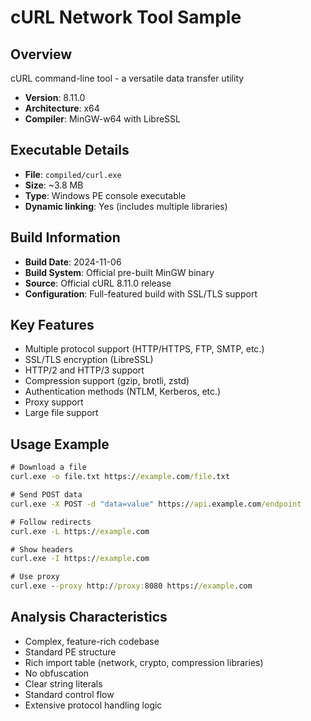 # cURL Network Tool Sample

## Overview
cURL command-line tool - a versatile data transfer utility
- **Version**: 8.11.0
- **Architecture**: x64
- **Compiler**: MinGW-w64 with LibreSSL

## Executable Details
- **File**: `compiled/curl.exe`
- **Size**: ~3.8 MB
- **Type**: Windows PE console executable
- **Dynamic linking**: Yes (includes multiple libraries)

## Build Information
- **Build Date**: 2024-11-06
- **Build System**: Official pre-built MinGW binary
- **Source**: Official cURL 8.11.0 release
- **Configuration**: Full-featured build with SSL/TLS support

## Key Features
- Multiple protocol support (HTTP/HTTPS, FTP, SMTP, etc.)
- SSL/TLS encryption (LibreSSL)
- HTTP/2 and HTTP/3 support
- Compression support (gzip, brotli, zstd)
- Authentication methods (NTLM, Kerberos, etc.)
- Proxy support
- Large file support

## Usage Example
```cmd
# Download a file
curl.exe -o file.txt https://example.com/file.txt

# Send POST data
curl.exe -X POST -d "data=value" https://api.example.com/endpoint

# Follow redirects
curl.exe -L https://example.com

# Show headers
curl.exe -I https://example.com

# Use proxy
curl.exe --proxy http://proxy:8080 https://example.com
```

## Analysis Characteristics
- Complex, feature-rich codebase
- Standard PE structure
- Rich import table (network, crypto, compression libraries)
- No obfuscation
- Clear string literals
- Standard control flow
- Extensive protocol handling logic